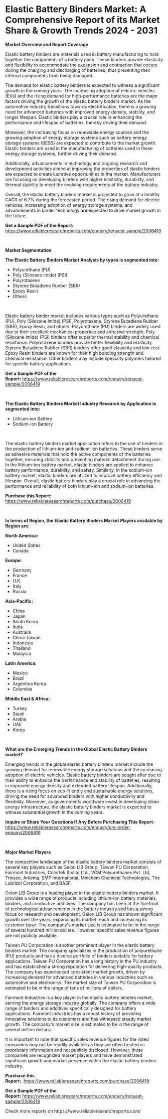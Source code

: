 <p><h1>Elastic Battery Binders Market: A Comprehensive Report of its Market Share & Growth Trends 2024 - 2031</h1></p><p><strong>Market Overview and Report Coverage</strong></p>
<p><p>Elastic battery binders are materials used in battery manufacturing to hold together the components of a battery pack. These binders provide elasticity and flexibility to accommodate the expansion and contraction that occurs during the charging and discharging of batteries, thus preventing their internal components from being damaged.</p><p>The demand for elastic battery binders is expected to witness a significant growth in the coming years. The increasing adoption of electric vehicles (EVs) and the rising demand for high-performance batteries are the major factors driving the growth of the elastic battery binders market. As the automotive industry transitions towards electrification, there is a growing need for advanced batteries with improved energy density, stability, and longer lifespan. Elastic binders play a crucial role in enhancing the performance and lifespan of batteries, thereby driving their demand.</p><p>Moreover, the increasing focus on renewable energy sources and the growing adoption of energy storage systems such as battery energy storage systems (BESS) are expected to contribute to the market growth. Elastic binders are used in the manufacturing of batteries used in these energy storage systems, further driving their demand.</p><p>Additionally, advancements in technology and ongoing research and development activities aimed at improving the properties of elastic binders are expected to create lucrative opportunities in the market. Manufacturers are focusing on developing binders with higher elasticity, durability, and thermal stability to meet the evolving requirements of the battery industry.</p><p>Overall, the elastic battery binders market is projected to grow at a healthy CAGR of 6.7% during the forecasted period. The rising demand for electric vehicles, increasing adoption of energy storage systems, and advancements in binder technology are expected to drive market growth in the future.</p></p>
<p><strong>Get a Sample PDF of the Report:</strong> <a href="https://www.reliableresearchreports.com/enquiry/request-sample/2006419">https://www.reliableresearchreports.com/enquiry/request-sample/2006419</a></p>
<p>&nbsp;</p>
<p><strong>Market Segmentation</strong></p>
<p><strong>The Elastic Battery Binders Market Analysis by types is segmented into:</strong></p>
<p><ul><li>Polyurethane (PU)</li><li>Poly (Siloxane Imide) (PSI)</li><li>Polyrotaxene</li><li>Styrene Butadiene Rubber (SBR)</li><li>Epoxy Resin</li><li>Others</li></ul></p>
<p>&nbsp;</p>
<p><p>Elastic battery binder market includes various types such as Polyurethane (PU), Poly (Siloxane Imide) (PSI), Polyrotaxene, Styrene Butadiene Rubber (SBR), Epoxy Resin, and others. Polyurethane (PU) binders are widely used due to their excellent mechanical properties and adhesive strength. Poly (Siloxane Imide) (PSI) binders offer superior thermal stability and chemical resistance. Polyrotaxene binders provide better flexibility and elasticity. Styrene Butadiene Rubber (SBR) binders offer good elasticity and low cost. Epoxy Resin binders are known for their high bonding strength and chemical resistance. Other binders may include specialty polymers tailored for specific battery applications.</p></p>
<p><strong>Get a Sample PDF of the Report:</strong>&nbsp;<a href="https://www.reliableresearchreports.com/enquiry/request-sample/2006419">https://www.reliableresearchreports.com/enquiry/request-sample/2006419</a></p>
<p>&nbsp;</p>
<p><strong>The Elastic Battery Binders Market Industry Research by Application is segmented into:</strong></p>
<p><ul><li>Lithium-ion Battery</li><li>Sodium-ion Battery</li></ul></p>
<p>&nbsp;</p>
<p><p>The elastic battery binders market application refers to the use of binders in the production of lithium-ion and sodium-ion batteries. These binders serve as adhesive materials that hold the active components of the batteries together, ensuring stability and preventing material detachment during use. In the lithium-ion battery market, elastic binders are applied to enhance battery performance, durability, and safety. Similarly, in the sodium-ion battery market, elastic binders are utilized to improve battery efficiency and lifespan. Overall, elastic battery binders play a crucial role in advancing the performance and reliability of both lithium-ion and sodium-ion batteries.</p></p>
<p><strong>Purchase this Report:</strong>&nbsp; <a href="https://www.reliableresearchreports.com/purchase/2006419">https://www.reliableresearchreports.com/purchase/2006419</a></p>
<p>&nbsp;</p>
<p><strong>In terms of Region, the Elastic Battery Binders Market Players available by Region are:</strong></p>
<p>
    <p> <strong> North America: </strong>
        <ul>
            <li>United States</li>
            <li>Canada</li>
        </ul>
        </p> 
    <p> <strong> Europe: </strong>
        <ul>
            <li>Germany</li>
            <li>France</li>
            <li>U.K.</li>
            <li>Italy</li>
            <li>Russia</li>
        </ul>
        </p> 
    <p> <strong> Asia-Pacific: </strong>
        <ul>
            <li>China</li>
            <li>Japan</li>
            <li>South Korea</li>
            <li>India</li>
            <li>Australia</li>
            <li>China Taiwan</li>
            <li>Indonesia</li>
            <li>Thailand</li>
            <li>Malaysia</li>
        </ul>
        </p> 
    <p> <strong> Latin America: </strong>
        <ul>
            <li>Mexico</li>
            <li>Brazil</li>
            <li>Argentina Korea</li>
            <li>Colombia</li>
        </ul>
        </p> 
    <p> <strong> Middle East & Africa: </strong>
        <ul>
            <li>Turkey</li>
            <li>Saudi</li>
            <li>Arabia</li>
            <li>UAE</li>
            <li>Korea</li>
        </ul>
    </p>
    </p>
<p>&nbsp;</p>
<p><strong>What are the Emerging Trends in the Global Elastic Battery Binders market?</strong></p>
<p><p>Emerging trends in the global elastic battery binders market include the growing demand for renewable energy storage solutions and the increasing adoption of electric vehicles. Elastic battery binders are sought after due to their ability to enhance the performance and stability of batteries, resulting in improved energy density and extended battery lifespan. Additionally, there is a rising focus on eco-friendly and sustainable energy solutions, driving the need for advanced binders with higher conductivity and flexibility. Moreover, as governments worldwide invest in developing clean energy infrastructure, the elastic battery binders market is expected to witness substantial growth in the coming years.</p></p>
<p><strong>Inquire or Share Your Questions If Any Before Purchasing This Report</strong>- <a href="https://www.reliableresearchreports.com/enquiry/pre-order-enquiry/2006419">https://www.reliableresearchreports.com/enquiry/pre-order-enquiry/2006419</a></p>
<p>&nbsp;</p>
<p><strong>Major Market Players</strong></p>
<p><p>The competitive landscape of the elastic battery binders market consists of several key players such as Gelon LIB Group, Taiwan PU Corporation, Fairmont Industries, Colortek (India) Ltd., VCM Polyurethanes Pvt. Ltd, Trinseo, Arkema, SMP International, Molchem Chemical Technologies, The Lubrizol Corporation, and BASF.</p><p>Gelon LIB Group is a leading player in the elastic battery binders market. It provides a wide range of products including lithium-ion battery materials, binders, and conductive additives. The company has been at the forefront of technological advancements in the battery industry and has a strong focus on research and development. Gelon LIB Group has shown significant growth over the years, expanding its market reach and increasing its customer base. The company's market size is estimated to be in the range of several hundred million dollars. However, specific sales revenue figures are not publicly available.</p><p>Taiwan PU Corporation is another prominent player in the elastic battery binders market. The company specializes in the production of polyurethane (PU) products and has a diverse portfolio of binders suitable for battery applications. Taiwan PU Corporation has a long history in the PU industry and has established a strong reputation for delivering high-quality products. The company has experienced consistent market growth, driven by increasing demand for advanced batteries in various industries such as automotive and electronics. The market size of Taiwan PU Corporation is estimated to be in the range of tens of millions of dollars.</p><p>Fairmont Industries is a key player in the elastic battery binders market, serving the energy storage industry globally. The company offers a wide range of binders and additives specifically designed for battery applications. Fairmont Industries has a robust history of providing innovative solutions to its customers and has witnessed steady market growth. The company's market size is estimated to be in the range of several million dollars.</p><p>It is important to note that specific sales revenue figures for the listed companies may not be readily available as they are often treated as proprietary information and not publicly disclosed. However, these companies are recognized market players and have demonstrated significant growth and market presence within the elastic battery binders industry.</p></p>
<p><strong>Purchase this Report:</strong>&nbsp;&nbsp;<a href="https://www.reliableresearchreports.com/purchase/2006419">https://www.reliableresearchreports.com/purchase/2006419</a></p>
<p></p>
<p><strong>Get a Sample PDF of the Report:</strong>&nbsp;<a href="https://www.reliableresearchreports.com/enquiry/request-sample/2006419">https://www.reliableresearchreports.com/enquiry/request-sample/2006419</a></p>
<p>Check more reports on https://www.reliableresearchreports.com/</p>